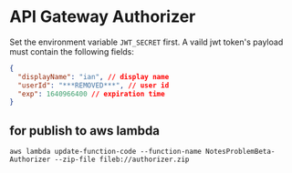 # API Gateway Authorizer

Set the environment variable `JWT_SECRET` first.
A vaild jwt token's payload must contain the following fields:

```json
{
  "displayName": "ian", // display name
  "userId": "***REMOVED***", // user id
  "exp": 1640966400 // expiration time
}
```

## for publish to aws lambda

```
aws lambda update-function-code --function-name NotesProblemBeta-Authorizer --zip-file fileb://authorizer.zip
```
